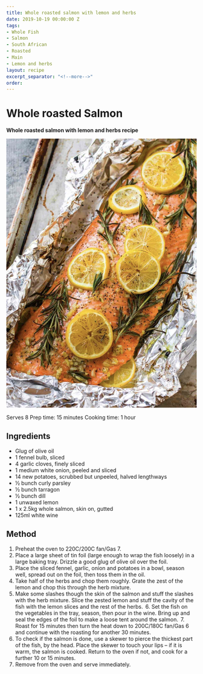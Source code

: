 ```yaml
---
title: Whole roasted salmon with lemon and herbs
date: 2019-10-19 00:00:00 Z
tags:
- Whole Fish
- Salmon
- South African
- Roasted
- Main
- Lemon and herbs
layout: recipe
excerpt_separator: "<!--more-->"
order:
---
```


# Whole roasted Salmon

**Whole roasted salmon with lemon and herbs recipe**
<!--more-->

[![Whole salmon ](/_uploads/whole-salmon.png)](/_uploads/whole-salmon.png)

Serves 8
Prep time: 15 minutes
Cooking time: 1 hour

## Ingredients
- Glug of olive oil
- 1 fennel bulb, sliced
- 4 garlic cloves, finely sliced
- 1 medium white onion, peeled and sliced
- 14 new potatoes, scrubbed but unpeeled, halved lengthways
- ½ bunch curly parsley
- ½ bunch tarragon
- ½ bunch dill
- 1 unwaxed lemon
- 1 x 2.5kg whole salmon, skin on, gutted
- 125ml white wine

## Method
1. Preheat the oven to 220C/200C fan/Gas 7.
2. Place a large sheet of tin foil (large enough to wrap the fish loosely) in a large baking tray. Drizzle a good glug of olive oil over the foil.
3. Place the sliced fennel, garlic, onion and potatoes in a bowl, season well, spread out on the foil, then toss them in the oil.
4. Take half of the herbs and chop them roughly. Grate the zest of the lemon and chop this through the herb mixture.
5. Make some slashes though the skin of the salmon and stuff the slashes with the herb mixture. Slice the zested lemon and stuff the cavity of the fish with the lemon slices and the rest of the herbs.
 6. Set the fish on the vegetables in the tray, season, then pour in the wine. Bring up and seal the edges of the foil to make a loose tent around the salmon.
 7. Roast for 15 minutes then turn the heat down to 200C/180C fan/Gas 6 and continue with the roasting for another 30 minutes.
8. To check if the salmon is done, use a skewer to pierce the thickest part of the fish, by the head. Place the skewer to touch your lips – if it is warm, the salmon is cooked. Return to the oven if not, and cook for a further 10 or 15 minutes.
9. Remove from the oven and serve immediately.
